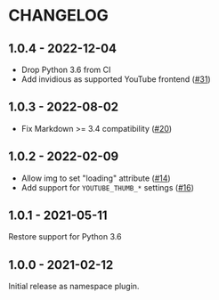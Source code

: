 CHANGELOG
=========

1.0.4 - 2022-12-04
------------------

* Drop Python 3.6 from CI
* Add invidious as supported YouTube frontend ([#31](https://github.com/pelican-plugins/liquid-tags/pull/31))

1.0.3 - 2022-08-02
------------------

* Fix Markdown >= 3.4 compatibility ([#20](https://github.com/pelican-plugins/liquid-tags/pull/20))

1.0.2 - 2022-02-09
------------------

* Allow img to set "loading" attribute ([#14](https://github.com/pelican-plugins/liquid-tags/pull/14))
* Add support for `YOUTUBE_THUMB_*` settings ([#16](https://github.com/pelican-plugins/liquid-tags/pull/16))

1.0.1 - 2021-05-11
------------------

Restore support for Python 3.6

1.0.0 - 2021-02-12
------------------

Initial release as namespace plugin.
